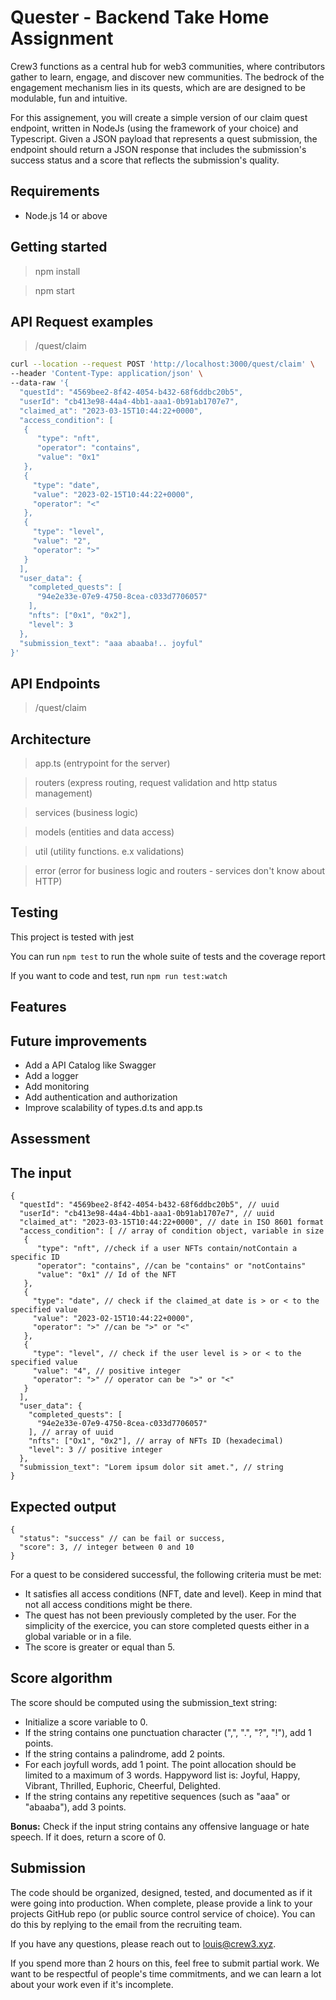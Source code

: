 # Quester - Backend Take Home Assignment

Crew3 functions as a central hub for web3 communities, where contributors gather to learn, engage, and discover new communities. The bedrock of the engagement mechanism lies in its quests, which are are designed to be modulable, fun and intuitive.

For this assignement, you will create a simple version of our claim quest endpoint, written in NodeJs (using the framework of your choice) and Typescript. Given a JSON payload that represents a quest submission, the endpoint should return a JSON response that includes the submission's success status and a score that reflects the submission's quality. 

## Requirements

* Node.js 14 or above

## Getting started

> npm install

> npm start

## API Request examples

> /quest/claim

```bash
curl --location --request POST 'http://localhost:3000/quest/claim' \
--header 'Content-Type: application/json' \
--data-raw '{
  "questId": "4569bee2-8f42-4054-b432-68f6ddbc20b5", 
  "userId": "cb413e98-44a4-4bb1-aaa1-0b91ab1707e7", 
  "claimed_at": "2023-03-15T10:44:22+0000", 
  "access_condition": [ 
   {
      "type": "nft",
      "operator": "contains",
      "value": "0x1"
   },
   {
     "type": "date",
     "value": "2023-02-15T10:44:22+0000",
     "operator": "<"
   },
   {
     "type": "level",
     "value": "2",
     "operator": ">"
   }
  ],
  "user_data": {
    "completed_quests": [
      "94e2e33e-07e9-4750-8cea-c033d7706057"
    ],
    "nfts": ["0x1", "0x2"],
    "level": 3
  },
  "submission_text": "aaa abaaba!.. joyful"
}'

```

## API Endpoints

> /quest/claim

## Architecture

> app.ts (entrypoint for the server)

> routers (express routing, request validation and http status management)

> services (business logic)

> models (entities and data access)

> util (utility functions. e.x validations)

> error (error for business logic and routers - services don't know about HTTP)

## Testing

This project is tested with jest

You can run `npm test` to run the whole suite of tests and the coverage report

If you want to code and test, run `npm run test:watch`

## Features

## Future improvements

* Add a API Catalog like Swagger
* Add a logger
* Add monitoring
* Add authentication and authorization
* Improve scalability of types.d.ts and app.ts

## Assessment

## The input
```jsonc
{
  "questId": "4569bee2-8f42-4054-b432-68f6ddbc20b5", // uuid
  "userId": "cb413e98-44a4-4bb1-aaa1-0b91ab1707e7", // uuid
  "claimed_at": "2023-03-15T10:44:22+0000", // date in ISO 8601 format
  "access_condition": [ // array of condition object, variable in size
   {
      "type": "nft", //check if a user NFTs contain/notContain a specific ID
      "operator": "contains", //can be "contains" or "notContains"
      "value": "0x1" // Id of the NFT
   },
   {
     "type": "date", // check if the claimed_at date is > or < to the specified value
     "value": "2023-02-15T10:44:22+0000",
     "operator": ">" //can be ">" or "<"
   },
   {
     "type": "level", // check if the user level is > or < to the specified value
     "value": "4", // positive integer
     "operator": ">" // operator can be ">" or "<"
   }
  ],
  "user_data": {
    "completed_quests": [
      "94e2e33e-07e9-4750-8cea-c033d7706057"
    ], // array of uuid
    "nfts": ["Ox1", "0x2"], // array of NFTs ID (hexadecimal)
    "level": 3 // positive integer
  },
  "submission_text": "Lorem ipsum dolor sit amet.", // string
}
```
## Expected output
```jsonc
{
  "status": "success" // can be fail or success,
  "score": 3, // integer between 0 and 10
}
```
For a quest to be considered successful, the following criteria must be met:
- It satisfies all access conditions (NFT, date and level). Keep in mind that not all access conditions might be there.
- The quest has not been previously completed by the user. For the simplicity of the exercice, you can store completed quests either in a global variable or in a file.
- The score is greater or equal than 5.

## Score algorithm
The score should be computed using the submission_text string:
- Initialize a score variable to 0.
- If the string contains one punctuation character (",", ".", "?", "!"), add 1 points.
- If the string contains a palindrome, add 2 points.
- For each joyfull words, add 1 point. The point allocation should be limited to a maximum of 3 words. Happyword list is: Joyful, Happy, Vibrant, Thrilled, Euphoric, Cheerful, Delighted.
- If the string contains any repetitive sequences (such as "aaa" or "abaaba"), add 3 points.

**Bonus:** Check if the input string contains any offensive language or hate speech. If it does, return a score of 0.

## Submission
The code should be organized, designed, tested, and documented as if it were going into production.
When complete, please provide a link to your projects GitHub repo (or public source control service of choice).
You can do this by replying to the email from the recruiting team.

If you have any questions, please reach out to louis@crew3.xyz.

If you spend more than 2 hours on this, feel free to submit partial work. We want to be respectful of people's time commitments, and we can learn a lot about your work even if it's incomplete.

